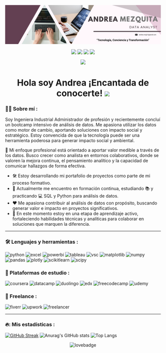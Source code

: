 <!--
**Andreamezquita/Andreamezquita** is a ✨ _special_ ✨ repository because its `README.md` (this file) appears on your GitHub profile.

Here are some ideas to get you started:

- 🔭 I’m currently working on ...
- 🌱 I’m currently learning ...
- 👯 I’m looking to collaborate on ...
- 🤔 I’m looking for help with ...
- 💬 Ask me about ...
- 📫 How to reach me: ...
- 😄 Pronouns: ...
- ⚡ Fun fact: ...
<img decoding="async" src="https://media.giphy.com/media/WUlplcMpOCEmTGBtBW/giphy.gif" width="30">
-->

<div id="header" align="center">
  <img decoding="async" src="https://github.com/Andreamezquita/Andreamezquita/blob/main/Banner.png" width="800"/>
  
  [![](https://img.shields.io/badge/LinkedIn-0077B5?style=for-the-badge&logo=linkedin&logoColor=white)](https://www.linkedin.com/in/Andreamezquita) [![](https://img.shields.io/badge/Gmail-D14836?style=for-the-badge&logo=gmail&logoColor=white)](mailto:andrea.mzg21@gmail.com) [![](https://img.shields.io/badge/Spotify-1ED760?&style=for-the-badge&logo=spotify&logoColor=white)](https://open.spotify.com/user/12156559813?si=6e008060af2443fa) [![](https://img.shields.io/badge/Telegram-2CA5E0?style=for-the-badge&logo=telegram&logoColor=white)](https://t.me/andreamezquita)
  
</div>

<div id="badges" align="center">

  ![](https://komarev.com/ghpvc/?username=Andreamezquita&abbreviated=true&color=77608a)
  
<h1>
    Hola soy Andrea ¡Encantada de conocerte!
  <img decoding="async" src="https://media.giphy.com/media/hvRJCLFzcasrR4ia7z/giphy.gif" width="30px"/>
</h1>

 <div id="header" align="left">

### :woman_technologist: Sobre mí :
Soy Ingeniera Industrial Administrador de profesión y recientemente concluí un bootcamp intensivo de análisis de datos. Me apasiona utilizar los datos como motor de cambio, aportando soluciones con impacto social y estratégico. Estoy convencida de que la tecnología puede ser una herramienta poderosa para generar impacto social y ambiental. 

🎯 Mi enfoque profesional está orientado a aportar valor medible a través de los datos. Busco crecer como analista en entornos colaborativos, donde se valoren la mejora continua, el pensamiento analítico y la capacidad de comunicar hallazgos de forma efectiva.

- 🛠️ Estoy desarrollando mi portafolio de proyectos como parte de mi proceso formativo.
- 🌱 Actualmente me encuentro en formación continua, estudiando 📚 y practicando 💻 SQL y Python para análisis de datos.
- ❤️ Me apasiona contribuir al análisis de datos con propósito, buscando generar valor e impacto en proyectos significativos.
- 🚧 En este momento estoy en una etapa de aprendizaje activo, fortaleciendo habilidades técnicas y analíticas para colaborar en soluciones que marquen la diferencia.

---

### :hammer_and_wrench: Lenguajes y herramientas :
<div id="header" align="left">
    <img decoding="async" src="https://img.shields.io/badge/Python-3776AB?style=for-the-badge&logo=python&logoColor=white" alt="python"/>
  </a>
 <img decoding="async" src="https://img.shields.io/badge/Microsoft_Excel-217346?style=for-the-badge&logo=microsoft-excel&logoColor=white" alt="excel"/>
  </a>
 <img decoding="async" src="https://img.shields.io/badge/Power_BI-FFBE00?style=for-the-badge&logo=Power-BI&logoColor=white" alt="powerbi"/>
  </a>
 <img decoding="async" src="https://img.shields.io/badge/Tableau-E97627?style=for-the-badge&logo=Tableau&logoColor=white" alt="tableau"/>
  </a>
 <img decoding="async" src="https://img.shields.io/badge/Visual_Studio_Code-0078D4?style=for-the-badge&logo=visual%20studio%20code&logoColor=white" alt="vsc"/>
  </a>
 <img decoding="async" src="https://img.shields.io/badge/Matplotlib-%23ffffff.svg?style=for-the-badge&logo=Matplotlib&logoColor=black" alt="matplotlib"/>
  </a>
 <img decoding="async" src="https://img.shields.io/badge/numpy-%23013243.svg?style=for-the-badge&logo=numpy&logoColor=white" alt="numpy"/>
  </a>
 <img decoding="async" src="https://img.shields.io/badge/pandas-%23150458.svg?style=for-the-badge&logo=pandas&logoColor=white" alt="pandas"/>
  </a>
 <img decoding="async" src="https://img.shields.io/badge/Plotly-%233F4F75.svg?style=for-the-badge&logo=plotly&logoColor=white" alt="plotly"/>
  </a>
 <img decoding="async" src="https://img.shields.io/badge/scikit--learn-%23F7931E.svg?style=for-the-badge&logo=scikit-learn&logoColor=white" alt="scikitlearn"/>
  </a>
 <img decoding="async" src="https://img.shields.io/badge/SciPy-%230C55A5.svg?style=for-the-badge&logo=scipy&logoColor=%white" alt="scipy"/>
  </a>  
</div>

### 🧠 Plataformas de estudio :
<div id="header" align="left">
 <img decoding="async" src="https://img.shields.io/badge/Coursera-0056D2?style=for-the-badge&logo=Coursera&logoColor=white" alt="coursera"/>
  </a>
 <img decoding="async" src="https://img.shields.io/badge/Datacamp-05192D?style=for-the-badge&logo=datacamp&logoColor=65FF8F" alt="datacamp"/>
  </a>
 <img decoding="async" src="https://img.shields.io/badge/Duolingo-58CC02?style=for-the-badge&logo=Duolingo&logoColor=white" alt="duolingo"/>
  </a>
 <img decoding="async" src="https://img.shields.io/badge/Edx-193A3E?style=for-the-badge&logo=edx&logoColor=white" alt="edx"/>
  </a>
 <img decoding="async" src="https://img.shields.io/badge/freecodecamp-27273D?style=for-the-badge&logo=freecodecamp&logoColor=white" alt="freecodecamp"/>
  </a>
 <img decoding="async" src="https://img.shields.io/badge/Udemy-EC5252?style=for-the-badge&logo=Udemy&logoColor=white" alt="udemy"/>
</div>

### 🤝 Freelance :
<div id="header" align="left">
 <img decoding="async" src="https://img.shields.io/badge/fiverr-1DBF73?style=for-the-badge&logo=fiverr&logoColor=white" alt="fiverr"/>
  </a>
 <img decoding="async" src="https://img.shields.io/badge/UpWork-6FDA44?style=for-the-badge&logo=Upwork&logoColor=white" alt="upwork"/>
  </a>
 <img decoding="async" src="https://img.shields.io/badge/Freelancer-29B2FE?style=for-the-badge&logo=Freelancer&logoColor=white" alt="freelancer"/>

---

### 🔥: Mis estadísticas :
[![GitHub Streak](https://streak-stats.demolab.com/?user=Andreamezquita&theme=default)](https://git.io/streak-stats)
![Anurag's GitHub stats](https://github-readme-stats.vercel.app/api?username=Andreamezquita&show_icons=true&theme=transparent) ![Top Langs](https://github-readme-stats.vercel.app/api/top-langs/?username=Andreamezquita&layout=compact)

<div id="header" align="center">
<img decoding="async" src="http://ForTheBadge.com/images/badges/built-with-love.svg" alt="lovebadge"/>
</div>
